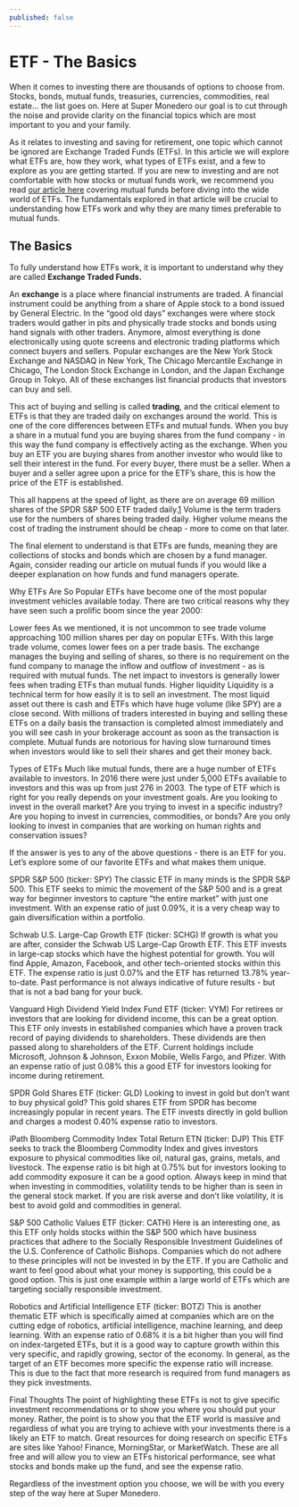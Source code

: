 ```yaml
---
published: false
---
```

# ETF - The Basics

When it comes to investing there are thousands of options to choose from. Stocks, bonds, mutual funds, treasuries, currencies, commodities, real estate… the list goes on. Here at Super Monedero our goal is to cut through the noise and provide clarity on the financial topics which are most important to you and your family. 

As it relates to investing and saving for retirement, one topic which cannot be ignored are Exchange Traded Funds (ETFs). In this article we will explore what ETFs are, how they work, what types of ETFs exist, and a few to explore as you are getting started. If you are new to investing and are not comfortable with how stocks or mutual funds work, we recommend you read [our article here](http://supermonedero.com/2017-07-27-mutual-fund-basics/) covering mutual funds before diving into the wide world of ETFs. The fundamentals explored in that article will be crucial to understanding how ETFs work and why they are many times preferable to mutual funds.

## The Basics

To fully understand how ETFs work, it is important to understand why they are called **Exchange Traded Funds.**

An **exchange** is a place where financial instruments are traded. A financial instrument could be anything from a share of Apple stock to a bond issued by General Electric. In the “good old days” exchanges were where stock traders would gather in pits and physically trade stocks and bonds using hand signals with other traders. Anymore, almost everything is done electronically using quote screens and electronic trading platforms which connect buyers and sellers. Popular exchanges are the New York Stock Exchange and NASDAQ in New York, The Chicago Mercantile Exchange in Chicago, The London Stock Exchange in London, and the Japan Exchange Group in Tokyo. All of these exchanges list financial products that investors can buy and sell.

This act of buying and selling is called **trading**, and the critical element to ETFs is that they are traded daily on exchanges around the world. This is one of the core differences between ETFs and mutual funds. When you buy a share in a mutual fund you are buying shares from the fund company - in this way the fund company is effectively acting as the exchange. When you buy an ETF you are buying shares from another investor who would like to sell their interest in the fund. For every buyer, there must be a seller. When a buyer and a seller agree upon a price for the ETF’s share, this is how the price of the ETF is established.

This all happens at the speed of light, as there are on average 69 million shares of the SPDR S&P 500 ETF traded daily.[1] Volume is the term traders use for the numbers of shares being traded daily. Higher volume means the cost of trading the instrument should be cheap - more to come on that later.

The final element to understand is that ETFs are funds, meaning they are collections of stocks and bonds which are chosen by a fund manager. Again, consider reading our article on mutual funds if you would like a deeper explanation on how funds and fund managers operate.

Why ETFs Are So Popular
ETFs have become one of the most popular investment vehicles available today. There are two critical reasons why they have seen such a prolific boom since the year 2000:

Lower fees
As we mentioned, it is not uncommon to see trade volume approaching 100 million shares per day on popular ETFs. With this large trade volume, comes lower fees on a per trade basis. The exchange manages the buying and selling of shares, so there is no requirement on the fund company to manage the inflow and outflow of investment - as is required with mutual funds. The net impact to investors is generally lower fees when trading ETFs than mutual funds.
Higher liquidity
Liquidity is a technical term for how easily it is to sell an investment. The most liquid asset out there is cash and ETFs which have huge volume (like SPY) are a close second. With millions of traders interested in buying and selling these ETFs on a daily basis the transaction is completed almost immediately and you will see cash in your brokerage account as soon as the transaction is complete. Mutual funds are notorious for having slow turnaround times when investors would like to sell their shares and get their money back.

Types of ETFs
Much like mutual funds, there are a huge number of ETFs available to investors. In 2016 there were just under 5,000 ETFs available to investors and this was up from just 276 in 2003. The type of ETF which is right for you really depends on your investment goals. Are you looking to invest in the overall market? Are you trying to invest in a specific industry? Are you hoping to invest in currencies, commodities, or bonds? Are you only looking to invest in companies that are working on human rights and conservation issues?

If the answer is yes to any of the above questions - there is an ETF for you. Let’s explore some of our favorite ETFs and what makes them unique.

SPDR S&P 500 (ticker: SPY)
The classic ETF in many minds is the SPDR S&P 500. This ETF seeks to mimic the movement of the S&P 500 and is a great way for beginner investors to capture “the entire market” with just one investment. With an expense ratio of just 0.09%, it is a very cheap way to gain diversification within a portfolio.

Schwab U.S. Large-Cap Growth ETF (ticker: SCHG)
If growth is what you are after, consider the Schwab US Large-Cap Growth ETF. This ETF invests in large-cap stocks which have the highest potential for growth. You will find Apple, Amazon, Facebook, and other tech-oriented stocks within this ETF. The expense ratio is just 0.07% and the ETF has returned 13.78% year-to-date. Past performance is not always indicative of future results - but that is not a bad bang for your buck.

Vanguard High Dividend Yield Index Fund ETF (ticker: VYM)
For retirees or investors that are looking for dividend income, this can be a great option. This ETF only invests in established companies which have a proven track record of paying dividends to shareholders. These dividends are then passed along to shareholders of the ETF. Current holdings include Microsoft, Johnson & Johnson, Exxon Mobile, Wells Fargo, and Pfizer. With an expense ratio of just 0.08% this a good ETF for investors looking for income during retirement.

SPDR Gold Shares ETF (ticker: GLD)
Looking to invest in gold but don’t want to buy physical gold? This gold shares ETF from SPDR has become increasingly popular in recent years. The ETF invests directly in gold bullion and charges a modest 0.40% expense ratio to investors.

iPath Bloomberg Commodity Index Total Return ETN (ticker: DJP)
This ETF seeks to track the Bloomberg Commodity Index and gives investors exposure to physical commodities like oil, natural gas, grains, metals, and livestock. The expense ratio is bit high at 0.75% but for investors looking to add commodity exposure it can be a good option. Always keep in mind that when investing in commodities, volatility tends to be higher than is seen in the general stock market. If you are risk averse and don’t like volatility, it is best to avoid gold and commodities in general.

S&P 500 Catholic Values ETF (ticker: CATH)
Here is an interesting one, as this ETF only holds stocks within the S&P 500 which have business practices that adhere to the Socially Responsible Investment Guidelines of the U.S. Conference of Catholic Bishops. Companies which do not adhere to these principles will not be invested in by the ETF. If you are Catholic and want to feel good about what your money is supporting, this could be a good option. This is just one example within a large world of ETFs which are targeting socially responsible investment.

Robotics and Artificial Intelligence ETF (ticker: BOTZ)
This is another thematic ETF which is specifically aimed at companies which are on the cutting edge of robotics, artificial intelligence, machine learning, and deep learning. With an expense ratio of 0.68% it is a bit higher than you will find on index-targeted ETFs, but it is a good way to capture growth within this very specific, and rapidly growing, sector of the economy. In general, as the target of an ETF becomes more specific the expense ratio will increase. This is due to the fact that more research is required from fund managers as they pick investments.
	
Final Thoughts
The point of highlighting these ETFs is not to give specific investment recommendations or to show you where you should put your money. Rather, the point is to show you that the ETF world is massive and regardless of what you are trying to achieve with your investments there is a likely an ETF to match. Great resources for doing research on specific ETFs are sites like Yahoo! Finance, MorningStar, or MarketWatch. These are all free and will allow you to view an ETFs historical performance, see what stocks and bonds make up the fund, and see the expense ratio.

Regardless of the investment option you choose, we will be with you every step of the way here at Super Monedero.

[1]:  https://finance.yahoo.com/quote/SPY/